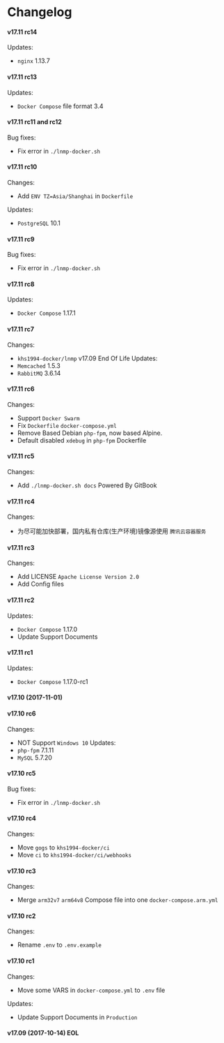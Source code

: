 Changelog
==============

#### v17.11 rc14

Updates:
* `nginx` 1.13.7

#### v17.11 rc13

Updates:
* `Docker Compose` file format 3.4

#### v17.11 rc11 and rc12

Bug fixes:
* Fix error in `./lnmp-docker.sh`

#### v17.11 rc10

Changes:
* Add `ENV TZ=Asia/Shanghai` in `Dockerfile`

Updates:
* `PostgreSQL` 10.1

#### v17.11 rc9

Bug fixes:
* Fix error in `./lnmp-docker.sh`

#### v17.11 rc8

Updates:
* `Docker Compose` 1.17.1

#### v17.11 rc7

Changes:
* `khs1994-docker/lnmp` v17.09 End Of Life
Updates:
* `Memcached` 1.5.3
* `RabbitMQ` 3.6.14

#### v17.11 rc6

Changes:
* Support `Docker Swarm`
* Fix `Dockerfile` `docker-compose.yml`
* Remove Based Debian `php-fpm`, now based Alpine.
* Default disabled `xdebug` in `php-fpm` Dockerfile

#### v17.11 rc5

Changes:
* Add `./lnmp-docker.sh docs` Powered By GitBook

#### v17.11 rc4

Changes:
* 为尽可能加快部署，国内私有仓库(生产环境)镜像源使用 `腾讯云容器服务`

#### v17.11 rc3

Changes:
* Add LICENSE `Apache License Version 2.0`
* Add Config files

#### v17.11 rc2

Updates:
* `Docker Compose` 1.17.0
* Update Support Documents

#### v17.11 rc1

Updates:
* `Docker Compose` 1.17.0-rc1

#### v17.10 (2017-11-01)

#### v17.10 rc6

Changes:
* NOT Support `Windows 10`
Updates:
* `php-fpm` 7.1.11
* `MySQL` 5.7.20

#### v17.10 rc5

Bug fixes:
* Fix error in `./lnmp-docker.sh`

#### v17.10 rc4

Changes:
* Move `gogs` to `khs1994-docker/ci`
* Move `ci` to `khs1994-docker/ci/webhooks`

#### v17.10 rc3

Changes:
* Merge `arm32v7` `arm64v8` Compose file into one `docker-compose.arm.yml`

#### v17.10 rc2

Changes:
* Rename `.env` to `.env.example`

#### v17.10 rc1

Changes:
* Move some VARS in `docker-compose.yml` to `.env` file

Updates:
* Update Support Documents in `Production`

#### v17.09 (2017-10-14) EOL
